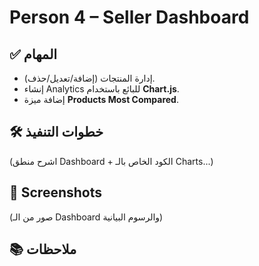 # Person 4 – Seller Dashboard

## ✅ المهام

- إدارة المنتجات (إضافة/تعديل/حذف).
- إنشاء Analytics للبائع باستخدام **Chart.js**.
- إضافة ميزة **Products Most Compared**.

## 🛠 خطوات التنفيذ

(اشرح منطق Dashboard + الكود الخاص بالـ Charts...)

## 📸 Screenshots

(صور من الـ Dashboard والرسوم البيانية)

## 📚 ملاحظات

